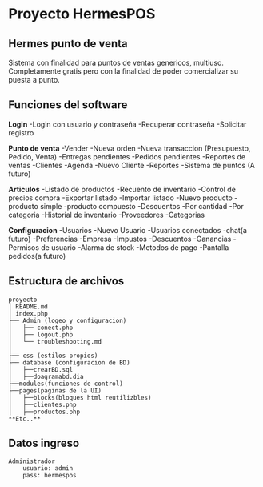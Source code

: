 # Proyecto HermesPOS

## Hermes punto de venta

Sistema con finalidad para puntos de ventas genericos, multiuso.
Completamente gratis pero con la finalidad de poder comercializar su puesta a punto.

## Funciones del software

**Login**
    -Login con usuario y contraseña
    -Recuperar contraseña
    -Solicitar registro

**Punto de venta**
    -Vender
        -Nueva orden
        -Nueva transaccion (Presupuesto, Pedido, Venta)
        -Entregas pendientes
        -Pedidos pendientes
        -Reportes de ventas
    -Clientes
        -Agenda
        -Nuevo Cliente
        -Reportes
        -Sistema de puntos (A futuro)

**Articulos**
    -Listado de productos
        -Recuento de inventario
        -Control de precios compra
        -Exportar listado
        -Importar listado
    -Nuevo producto
        -producto simple
        -producto compuesto
    -Descuentos
        -Por cantidad
        -Por categoria
    -Historial de inventario
        -Proveedores
    -Categorias
    
**Configuracion**
    -Usuarios
        -Nuevo Usuario
        -Usuarios conectados
        -chat(a futuro)
    -Preferencias
        -Empresa
        -Impustos
        -Descuentos
        -Ganancias
        -Permisos de usuario
        -Alarma de stock
        -Metodos de pago
        -Pantalla pedidos(a futuro)

## Estructura de archivos 
    proyecto
    │ README.md
    │ index.php 
    ├── Admin (logeo y configuracion)
    │   ├── conect.php
    │   ├── logout.php
    │   └── troubleshooting.md
    │
    ├── css (estilos propios)
    ├── database (configuracion de BD)
    │   ├──crearBD.sql
    │   ├──doagramabd.dia  
    ├──modules(funciones de control)
    ├──pages(paginas de la UI)
    │   ├──blocks(bloques html reutilizbles)
    │   ├──clientes.php
    │   ├──productos.php
    **Etc..**
## Datos ingreso

    Administrador
        usuario: admin
        pass: hermespos